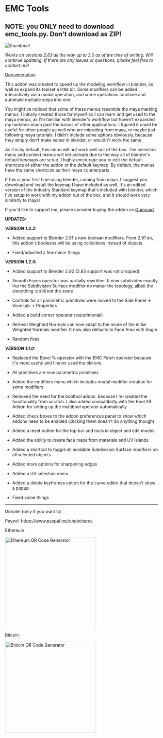 # EMC Tools
## NOTE: you ONLY need to download emc_tools.py. Don't download as ZIP!

![thumbnail](https://public-files.gumroad.com/variants/z5hpq8yzizdc70teszaxu0ipe74y/3298c3eb001bbed90f1d616da66708480096a0a1b6e81bd4f8a2d6e9b831d301)

*Works on versions 2.83 all the way up to 3.0 as of the time of writing. Will continue updating. If there are any issues or questions, please feel free to contact me!*

[Documentation](https://www.artstation.com/artwork/4816nl)

This addon was created to speed up the modeling workflow in blender, as well as expand its toolset a little bit. Some modifiers can be added interactively via a modal operation, and some operations combine and automate multiple steps into one.

You might've noticed that some of these menus resemble the maya marking menus. I initially created those for myself so I can learn and get used to the maya menus, as I'm familiar with blender's workflow but haven't expanded my horizons much past the basics of other applications. I figured it could be useful for other people as well who are migrating from maya, or maybe just following maya tutorials.
I didn't include some options obviously, because they simply don't make sense in blender, or wouldn't work the same.

As it is by default, this menu will not work well out of the box. The selection menu and context menus will not activate due to the way all of blender's default keymaps are setup. I highly encourage you to edit the default shortcuts of either the addon or the default keymap. By default, the menus have the same shortcuts as their maya counterparts.

If this is your first time using blender, coming from maya, I suggest you download and install the keymap I have included as well. It's an edited version of the Industry Standard keymap that's included with blender, which I've setup to work with my addon out of the box, and it should work very similarly to maya!

If you'd like to support me, please consider buying the addon on [Gumroad](https://gum.co/emctools) 

**UPDATES:**


***VERSION 1.2.2:***

- Added support to Blender 2.91's new boolean modifiers. From 2.91 on, this addon's booleans will be using collections instead of objects.

- Fixed/adjusted a few minor things


***VERSION 1.2.0:***

- Added support to Blender 2.90 (2.83 support was not dropped)

- Smooth Faces operator was partially rewritten. It now subdivides exactly like the Subdivision Surface modifier no matter the topology, albeit the smoothing is still not the same

- Controls for all parametric primitives were moved to the Side Panel -> View tab -> Properties

- Added a build corner operator (experimental)

- Refresh Weighted Normals can now adapt to the mode of the initial Weighted Normals modifier. It now also defaults to Face Area with Angle

- Random fixes



***VERSION 1.1.0:***

- Replaced the Bevel % operator with the EMC Patch operator because it's more useful and I never used the old one

- All primitives are now parametric primitives

- Added the modifiers menu which includes modal modifier creation for some modifiers

- Removed the need for the booltool addon, because I re-created the functionality from scratch. I also added compatibility with the Bool XR Addon for setting up the multibool operator automatically

- Added check boxes to the addon preferences panel to show which addons need to be enabled (clicking them doesn't do anything though)

- Added a reset button for the top bar and tools in object and edit modes

- Added the ability to create face maps from materials and UV islands

- Added a shortcut to toggle all available Subdivision Surface modifiers on all selected objects

- Added more options for sharpening edges

- Added a UV selection menu

- Added a delete keyframes option for the curve editor that doesn't show a popup

- Fixed some things


------------------------------------------------------

Donate! (only if you want to)

Paypal:
https://www.paypal.me/ehabcharek

Ethereum:

<a href="https://www.bitcoinqrcodemaker.com"><img src="https://www.bitcoinqrcodemaker.com/api/?style=ethereum&amp;address=0xd102dFFB113E94946102bB88F75a138924aCCc6A" alt="Ethereum QR Code Generator" height="300" width="300" border="0" /></a>

Bitcoin:

<a href="https://www.bitcoinqrcodemaker.com"><img src="https://www.bitcoinqrcodemaker.com/api/?style=bitcoin&amp;address=bc1qznp3qljeu2ht306f8rwp83y5zkv4rna6z4t3j4" alt="Bitcoin QR Code Generator" height="300" width="300" border="0" /></a>
